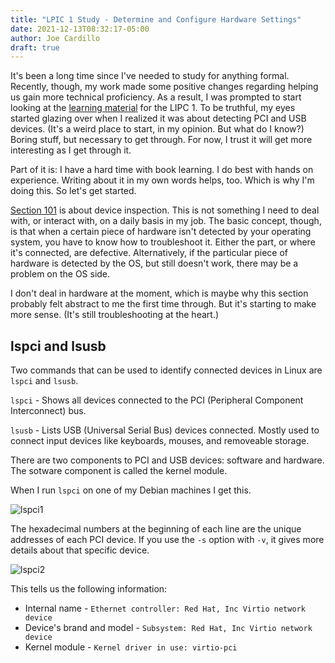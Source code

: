 ```yaml
---
title: "LPIC 1 Study - Determine and Configure Hardware Settings"
date: 2021-12-13T08:32:17-05:00
author: Joe Cardillo
draft: true
---
```


It's been a long time since I've needed to study for anything formal. Recently, though, my work made some positive changes regarding helping us gain more technical proficiency. As a result, I was prompted to start looking at the [learning material](https://learning.lpi.org/en/learning-materials/101-500/101/101.1/101.1_01/) for the LIPC 1. To be truthful, my eyes started glazing over when I realized it was about detecting PCI and USB devices. (It's a weird place to start, in my opinion. But what do I know?) Boring stuff, but necessary to get through. For now, I trust it will get more interesting as I get through it.

Part of it is: I have a hard time with book learning. I do best with hands on experience. Writing about it in my own words helps, too. Which is why I'm doing this. So let's get started.

[Section 101](https://learning.lpi.org/en/learning-materials/101-500/101/101.1/101.1_01/) is about device inspection. This is not something I need to deal with, or interact with, on a daily basis in my job. The basic concept, though, is that when a certain piece of hardware isn't detected by your operating system, you have to know how to troubleshoot it. Either the part, or where it's connected, are defective. Alternatively, if the particular piece of hardware is detected by the OS, but still doesn't work, there may be a problem on the OS side.

I don't deal in hardware at the moment, which is maybe why this section probably felt abstract to me the first time through. But it's starting to make more sense. (It's still troubleshooting at the heart.)


## lspci and lsusb

Two commands that can be used to identify connected devices in Linux are `lspci` and `lsusb`.

`lspci` - Shows all devices connected to the PCI (Peripheral Component Interconnect) bus.

`lsusb` - Lists USB (Universal Serial Bus) devices connected. Mostly used to connect input devices like keyboards, mouses, and removeable storage.

There are two components to PCI and USB devices: software and hardware. The sotware component is called the kernel module.

When I run `lspci` on one of my Debian machines I get this.

![lspci1](/files/lspci1.png)

The hexadecimal numbers at the beginning of each line are the unique addresses of each PCI device. If you use the `-s` option with `-v`, it gives more details about that specific device.

![lspci2](/files/lspci2.png)

This tells us the following information:

* Internal name - `Ethernet controller: Red Hat, Inc Virtio network device`
* Device's brand and model - `Subsystem: Red Hat, Inc Virtio network device`
* Kernel module - `Kernel driver in use: virtio-pci`

